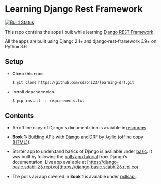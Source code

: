 # Learning Django Rest Framework

[![Build Status](https://travis-ci.org/sdabhi23/learning-drf.svg?branch=master)](https://travis-ci.org/sdabhi23/learning-drf)

This repo contains the apps I built while learning [Django REST Framework](https://www.django-rest-framework.org/).

All the apps are built using Django 2.1+ and django-rest-framework 3.9+ on Python 3.6

## Setup

- Clone this repo
  ```bash
  $ git clone https://github.com/sdabhi23/learning-drf.git
  ```

- Install dependencies
  ```bash
  $ pip install -r requirements.txt
  ```

## Contents

- An offline copy of Django's documentation is avaiable in [resources](https://github.com/sdabhi23/learning-drf/blob/master/resources/django-docs-2.1-en.zip).

- **Book 1:** [Building APIs with Django and DRF](https://books.agiliq.com/projects/django-api-polls-tutorial/en/latest/)  by Agiliq ([offline copy (HTML)](https://github.com/sdabhi23/learning-drf/blob/master/resources/building-apis-with-django-and-drf.zip)).

- Starter app to understand basics of Django is available under [basic](https://github.com/sdabhi23/learning-drf/tree/master/basic). It was built by following the [polls app tutorial](https://docs.djangoproject.com/en/2.1/intro/tutorial01/) from Django's documentation. Live app available at [https://django-basic.sdabhi23.repl.co](https://django-basic.sdabhi23.repl.co)

- The polls api app covered in **Book 1** is avaiable under [pollsapi](https://github.com/sdabhi23/learning-drf/tree/master/pollsapi).